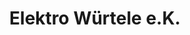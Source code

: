 ---
title: "Elektro Würtele e.K."
url: /baltmannsweiler/elektro-wuertele-e-k/
shop: Haushaltsgeräte
---
